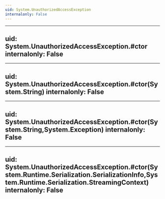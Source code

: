 ```yaml
---
uid: System.UnauthorizedAccessException
internalonly: False
---
```


---
uid: System.UnauthorizedAccessException.#ctor
internalonly: False
---

---
uid: System.UnauthorizedAccessException.#ctor(System.String)
internalonly: False
---

---
uid: System.UnauthorizedAccessException.#ctor(System.String,System.Exception)
internalonly: False
---

---
uid: System.UnauthorizedAccessException.#ctor(System.Runtime.Serialization.SerializationInfo,System.Runtime.Serialization.StreamingContext)
internalonly: False
---
